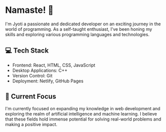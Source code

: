 # Namaste! 🙏
 I'm Jyoti a passionate and dedicated developer on an exciting journey in the world of programming. As a self-taught enthusiast, I've been honing my skills and exploring various programming languages and technologies.
 
## 💻 Tech Stack
- Frontend: React, HTML, CSS, JavaScript
- Desktop Applications: C++
- Version Control: Git
- Deployment:  Netlify, GitHub Pages

## 🌱 Current Focus

I'm currently focused on expanding my knowledge in web development and exploring the realm of artificial intelligence and machine learning. I believe that these fields hold immense potential for solving real-world problems and making a positive impact.
